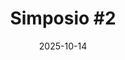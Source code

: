 ---
date: 2025-10-14
title: "Simposio #2"
cover: ../assets/images/2025-10-14/hanabi.jpg
players: [Filio, Lollo, Luca2, yifen9]
games:
  - name: "Splendor"
    session_id: "2025-10-14-splendor-1"
    participants: [Filio, Lollo, Luca2, yifen9]
    ranks: [4, 2, 1, 3]
    minutes: 30
---
